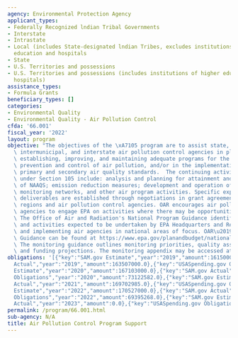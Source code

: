```yaml
---
agency: Environmental Protection Agency
applicant_types:
- Federally Recognized lndian Tribal Governments
- Interstate
- Intrastate
- Local (includes State-designated lndian Tribes, excludes institutions of higher
  education and hospitals
- State
- U.S. Territories and possessions
- U.S. Territories and possessions (includes institutions of higher education and
  hospitals)
assistance_types:
- Formula Grants
beneficiary_types: []
categories:
- Environmental Quality
- Environmental Quality - Air Pollution Control
cfda: '66.001'
fiscal_year: '2022'
layout: program
objective: "The objectives of the \xA7105 program are to assist state, tribal, municipal,\
  \ intermunicipal, and interstate air pollution control agencies in planning, developing,\
  \ establishing, improving, and maintaining adequate programs for the continuing\
  \ prevention and control of air pollution, and/or in the implementation of national\
  \ primary and secondary air quality standards.  The continuing activities funded\
  \ under Section 105 include: analysis and planning for attainment and maintenance\
  \ of NAAQS; emission reduction measures; development and operation of air quality\
  \ monitoring networks, and other air program activities. Specific expectations and\
  \ deliverables are established through negotiations in grant agreements between\
  \ regions and air pollution control agencies. OAR encourages air pollution control\
  \ agencies to engage EPA on activities where there may be opportunities for flexibility.\
  \ The Office of Air and Radiation's National Program Guidance identifies key priorities\
  \ and activities expected to be undertaken by EPA Headquarters and Regional offices\
  \ and implementing air agencies in national areas of focus. OAR\u2019s current NP\
  \ Guidance can be found at https://www.epa.gov/planandbudget/national-program-guidances.\
  \ The monitoring guidance outlines monitoring priorities, quality assurance programs,\
  \ and funding projections. The monitoring appendix may be accessed at https://www.epa.gov/amtic/national-program-manager-npm-guidance-monitoring-appendix."
obligations: '[{"key":"SAM.gov Estimate","year":"2019","amount":161500000.0},{"key":"SAM.gov
  Actual","year":"2019","amount":163507000.0},{"key":"USASpending.gov Obligations","year":"2019","amount":73250046.0},{"key":"SAM.gov
  Estimate","year":"2020","amount":167103000.0},{"key":"SAM.gov Actual","year":"2020","amount":169108000.0},{"key":"USASpending.gov
  Obligations","year":"2020","amount":73122582.0},{"key":"SAM.gov Estimate","year":"2021","amount":171533000.0},{"key":"SAM.gov
  Actual","year":"2021","amount":169702985.0},{"key":"USASpending.gov Obligations","year":"2021","amount":73465072.0},{"key":"SAM.gov
  Estimate","year":"2022","amount":170527000.0},{"key":"SAM.gov Actual","year":"2022","amount":174073748.0},{"key":"USASpending.gov
  Obligations","year":"2022","amount":69395268.0},{"key":"SAM.gov Estimate","year":"2023","amount":190640911.0},{"key":"SAM.gov
  Actual","year":"2023","amount":0.0},{"key":"USASpending.gov Obligations","year":"2023","amount":61749322.0}]'
permalink: /program/66.001.html
sub-agency: N/A
title: Air Pollution Control Program Support
---
```

